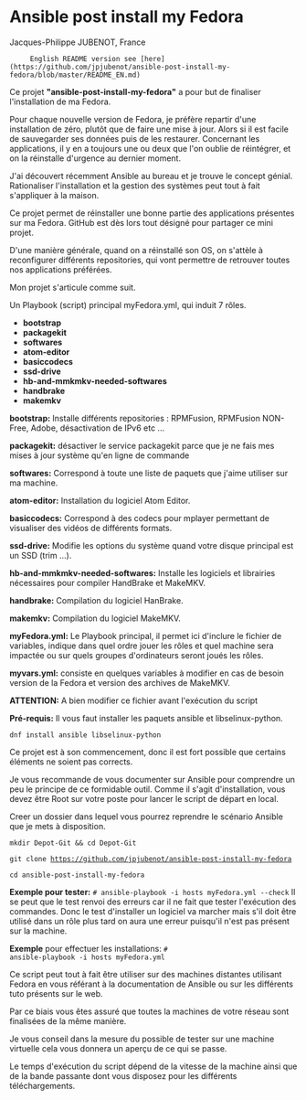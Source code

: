# Ansible post install my Fedora
Jacques-Philippe JUBENOT, France

         English README version see [here](https://github.com/jpjubenot/ansible-post-install-my-fedora/blob/master/README_EN.md)


<p>Ce projet <strong>"ansible-post-install-my-fedora"</strong> a pour but de finaliser l'installation de ma Fedora.</p>
<p>Pour chaque nouvelle version de Fedora, je préfère repartir d'une installation de zéro, plutôt que de faire une mise à jour.
Alors si il est facile de sauvegarder ses données puis de les restaurer. Concernant les applications, il y en a toujours une ou deux que l'on oublie de réintégrer, et on la réinstalle d'urgence au dernier moment.</p>

<p>J'ai découvert récemment Ansible au bureau et je trouve le concept génial.
Rationaliser l'installation et la gestion des systèmes peut tout à fait
s'appliquer à la maison.</p>
<p>Ce projet permet de réinstaller une bonne partie des applications présentes sur ma Fedora. GitHub est dès lors tout désigné pour partager ce mini projet.</p>

<p>D'une manière générale, quand on a réinstallé son OS, on s'attèle à reconfigurer différents repositories, qui vont permettre de retrouver toutes nos applications préférées.</p>

<p>Mon projet s'articule comme suit.</p>

Un Playbook (script) principal myFedora.yml, qui induit 7 rôles.
- <strong>bootstrap</strong>
- <strong>packagekit</strong>
- <strong>softwares</strong>
- <strong>atom-editor</strong>
- <strong>basiccodecs</strong>
- <strong>ssd-drive</strong>
- <strong>hb-and-mmkmkv-needed-softwares</strong>
- <strong>handbrake</strong>
- <strong>makemkv</strong>

<strong>bootstrap:</strong> Installe différents repositories : RPMFusion, RPMFusion NON-Free, Adobe, désactivation de IPv6 etc ...

<strong>packagekit:</strong> désactiver le service packagekit parce que je ne fais mes mises à jour système qu'en ligne de commande

<strong>softwares:</strong> Correspond à toute une liste de paquets que j'aime utiliser sur ma
machine.

<strong>atom-editor:</strong> Installation du logiciel Atom Editor.

<strong>basiccodecs:</strong> Correspond à des codecs pour mplayer permettant de visualiser des vidéos de différents formats.

<strong>ssd-drive:</strong> Modifie les options du système quand votre disque principal est un SSD (trim ...).  

<strong>hb-and-mmkmkv-needed-softwares:</strong> Installe les logiciels et librairies nécessaires pour compiler HandBrake et MakeMKV.

<strong>handbrake:</strong> Compilation du logiciel HanBrake.

<strong>makemkv:</strong> Compilation du logiciel MakeMKV.

<strong>myFedora.yml:</strong> Le Playbook principal, il permet ici d'inclure le fichier de variables, indique dans quel ordre jouer les rôles et quel machine sera impactée ou sur quels groupes d'ordinateurs seront joués les rôles.

<strong>myvars.yml:</strong> consiste en quelques variables à modifier en cas de besoin version de la Fedora et version des archives de MakeMKV.
<p><strong> ATTENTION:</strong>  A bien modifier ce fichier avant l'exécution du script</p>


<strong>Pré-requis:</strong>
Il vous faut installer les paquets ansible et libselinux-python.

<code>dnf install ansible libselinux-python</code>

<p>Ce projet est à son commencement, donc il est fort possible que certains éléments ne soient pas corrects.</p>

<p>Je vous recommande de vous documenter sur Ansible pour comprendre un peu le principe de ce formidable outil. Comme il s'agit d'installation, vous devez être Root sur votre poste pour lancer le script de départ en local.</p>

<p>Creer un dossier dans lequel vous pourrez reprendre le scénario Ansible que je mets à disposition.</p>

<code>mkdir Depot-Git && cd Depot-Git</code>

<code>git clone https://github.com/jpjubenot/ansible-post-install-my-fedora</code>

<code>cd ansible-post-install-my-fedora</code>

<p><strong>Exemple pour tester:</strong> <code># ansible-playbook -i hosts myFedora.yml --check</code>
Il se peut que le test renvoi des erreurs car il ne fait que tester l'exécution
des commandes. Donc le test d'installer un logiciel va marcher mais s'il doit être utilisé dans un rôle plus tard on aura une erreur puisqu'il n'est pas présent sur la machine.</p>

<strong>Exemple</strong> pour effectuer les installations: <code># ansible-playbook  -i hosts myFedora.yml</code>

<p>Ce script peut tout à fait être utiliser sur des machines distantes utilisant
Fedora en vous référant à la documentation de Ansible ou sur les différents tuto
présents sur le web.</p>

<p>Par ce biais vous êtes assuré que toutes la machines de votre réseau sont finalisées de la même manière.</p>

<p>Je vous conseil dans la mesure du possible de tester sur une machine virtuelle
cela vous donnera un aperçu de ce qui se passe.</p>
<p>Le temps d'exécution du script dépend de la vitesse de la machine ainsi que de la bande passante dont vous disposez pour les différents téléchargements.</p>
